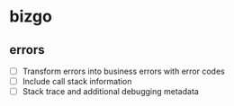 # bizgo

## errors

- [ ] Transform errors into business errors with error codes
- [ ] Include call stack information
- [ ] Stack trace and additional debugging metadata
